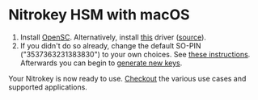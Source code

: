 # Nitrokey HSM with macOS

1. Install [OpenSC](https://github.com/OpenSC/OpenSC/wiki).  Alternatively, install [this](www.cardcontact.de/download/sc-hsm-starterkit.zip) driver ([source](https://github.com/CardContact/sc-hsm-embedded)).
2. If you didn't do so already, change the default SO-PIN ("3537363231383830") to your own choices. See [these instructions](https://github.com/OpenSC/OpenSC/wiki/SmartCardHSM#initialize-the-device). Afterwards you can begin to [generate new keys](https://github.com/OpenSC/OpenSC/wiki/SmartCardHSM#generate-key-pair).

Your Nitrokey is now ready to use. [Checkout](https://www.nitrokey.com/documentation/applications) the various use cases and supported applications.